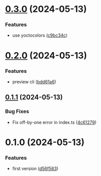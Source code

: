 

# [0.3.0](https://github.com/xinyao27/cli-high/compare/0.2.0...0.3.0) (2024-05-13)


### Features

* use yoctocolors ([c9bc34c](https://github.com/xinyao27/cli-high/commit/c9bc34c643dfe3d56f6df535cef705573cbd7fba))

# [0.2.0](https://github.com/xinyao27/cli-high/compare/0.1.1...0.2.0) (2024-05-13)


### Features

* preview cli ([bdd61a6](https://github.com/xinyao27/cli-high/commit/bdd61a62ce53d19e2d286d264886c2c8899ce830))

## [0.1.1](https://github.com/xinyao27/cli-high/compare/0.1.0...0.1.1) (2024-05-13)


### Bug Fixes

* Fix off-by-one error in index.ts ([4c61279](https://github.com/xinyao27/cli-high/commit/4c612797037befc72415a72f42d74945ee22c1a0))

# 0.1.0 (2024-05-13)


### Features

* first version ([d56f583](https://github.com/xinyao27/cli-high/commit/d56f5838d713266ade59218d7f1daf399d32476c))
